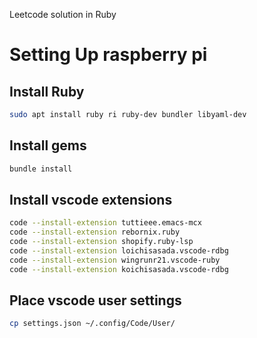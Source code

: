 Leetcode solution in Ruby

# Setting Up raspberry pi 
## Install Ruby
```sh
sudo apt install ruby ri ruby-dev bundler libyaml-dev
```

## Install gems
```sh
bundle install
```

## Install vscode extensions
```sh
code --install-extension tuttieee.emacs-mcx
code --install-extension rebornix.ruby
code --install-extension shopify.ruby-lsp
code --install-extension loichisasada.vscode-rdbg
code --install-extension wingrunr21.vscode-ruby
code --install-extension koichisasada.vscode-rdbg
```

## Place vscode user settings
```sh
cp settings.json ~/.config/Code/User/
```
